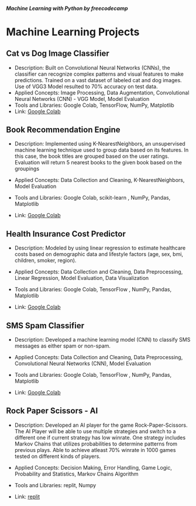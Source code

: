##### _Machine Learning with Python by freecodecamp_

# Machine Learning Projects

## Cat vs Dog Image Classifier
- Description:  Built on Convolutional Neural Networks (CNNs), the classifier can recognize complex patterns and visual features to make predictions. Trained on a vast dataset of labeled cat and dog images. Use of VGG3 Model resulted to 70% accuracy on test data.
- Applied Concepts: Image Processing, Data Augmentation,  Convolutional Neural Networks (CNN) - VGG Model, Model Evaluation
- Tools and Libraries: Google Colab, TensorFlow, NumPy, Matplotlib
- Link: [Google Colab](https://colab.research.google.com/github/jharviy/fcc_machinelearning/blob/main/cat_v_dog.ipynb)

## Book Recommendation Engine
- Description: Implemented using K-NearestNeighbors, an unsupervised machine learning technique used to group data based on its features. In this case, the book titles are grouped based on the user ratings. Evaluation will return 5 nearest books to the given book based on the groupings
- Applied Concepts: Data Collection and Cleaning, K-NearestNeighbors, Model Evaluation
- Tools and Libraries: Google Colab, scikit-learn , NumPy, Pandas, Matplotlib

- Link: [Google Colab](https://colab.research.google.com/github/jharviy/fcc_machinelearning/blob/main/book_recommendation_knn.ipynb)

## Health Insurance Cost Predictor
- Description:  Modeled by using linear regression to estimate healthcare costs based on demographic data and lifestyle factors (age, sex, bmi, children, smoker, region).
- Applied Concepts: Data Collection and Cleaning, Data Preprocessing, Linear Regression, Model Evaluation, Data Visualization
- Tools and Libraries: Google Colab, TensorFlow , NumPy, Pandas, Matplotlib

- Link: [Google Colab](https://colab.research.google.com/github/jharviy/fcc_machinelearning/blob/main/health_insurance_cost_prediction.ipynb)

## SMS Spam Classifier
- Description:  Developed a machine learning model (CNN) to classify SMS messages as either spam or non-spam.
- Applied Concepts: Data Collection and Cleaning, Data Preprocessing, Convolutional Neural Networks (CNN), Model Evaluation
- Tools and Libraries: Google Colab, TensorFlow , NumPy, Pandas, Matplotlib

- Link: [Google Colab](https://colab.research.google.com/github/jharviy/fcc_machinelearning/blob/main/sms_spam_classification.ipynb)

## Rock Paper Scissors - AI
- Description: Developed an AI player for the game Rock-Paper-Scissors. The AI Player will be able to use multiple strategies and switch to a different one if current strategy has low winrate. One strategy includes Markov Chains that utilizes probabilities to determine patterns from previous plays. Able to achieve atleast 70% winrate in 1000 games tested on different kinds of players.
- Applied Concepts: Decision Making, Error Handling, Game Logic, Probability and Statistics, Markov Chains Algorithm
- Tools and Libraries: replit, Numpy

- Link: [replit](https://replit.com/@jharviy/rock-paper-scissors)